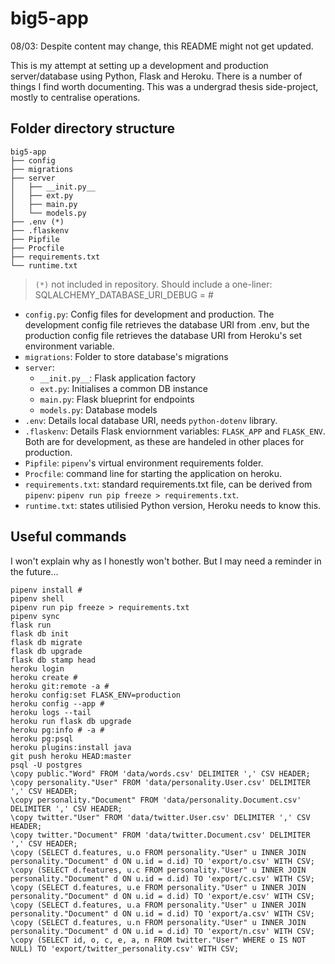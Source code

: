 # big5-app

08/03: Despite content may change, this README might not get updated.

This is my attempt at setting up a development and production server/database using Python, Flask and Heroku. There is a number of things I find worth documenting. This was a undergrad thesis side-project, mostly to centralise operations.

## Folder directory structure

```
big5-app
├── config
├── migrations
├── server
│   ├── __init.py__
│   ├── ext.py
│   ├── main.py
│   └── models.py
├── .env (*)
├── .flaskenv
├── Pipfile
├── Procfile
├── requirements.txt
└── runtime.txt
```

> `(*)` not included in repository. Should include a one-liner: SQLALCHEMY_DATABASE_URI_DEBUG = #

* `config.py`: Config files for development and production. The development config file retrieves the database URI from .env, but the production config file retrieves the database URI from Heroku's set environment variable.
* `migrations`: Folder to store database's migrations
* `server`:
  * `__init.py__`: Flask application factory
  * `ext.py`: Initialises a common DB instance
  * `main.py`: Flask blueprint for endpoints
  * `models.py`: Database models
* `.env`: Details local database URI, needs `python-dotenv` library.
* `.flaskenv`: Details Flask enviornment variables: `FLASK_APP` and `FLASK_ENV`. Both are for development, as these are handeled in other places for production.
* `Pipfile`: `pipenv`'s virtual environment requirements folder.
* `Procfile`: command line for starting the application on heroku.
* `requirements.txt`: standard requirements.txt file, can be derived from `pipenv`: `pipenv run pip freeze > requirements.txt`.
* `runtime.txt`: states utilisied Python version, Heroku needs to know this.

## Useful commands

I won't explain why as I honestly won't bother. But I may need a reminder in the future...

```
pipenv install #
pipenv shell
pipenv run pip freeze > requirements.txt
pipenv sync
flask run
flask db init
flask db migrate
flask db upgrade
flask db stamp head
heroku login
heroku create #
heroku git:remote -a #
heroku config:set FLASK_ENV=production
heroku config --app #
heroku logs --tail
heroku run flask db upgrade
heroku pg:info # -a #
heroku pg:psql
heroku plugins:install java
git push heroku HEAD:master
psql -U postgres
\copy public."Word" FROM 'data/words.csv' DELIMITER ',' CSV HEADER;
\copy personality."User" FROM 'data/personality.User.csv' DELIMITER ',' CSV HEADER;
\copy personality."Document" FROM 'data/personality.Document.csv' DELIMITER ',' CSV HEADER;
\copy twitter."User" FROM 'data/twitter.User.csv' DELIMITER ',' CSV HEADER;
\copy twitter."Document" FROM 'data/twitter.Document.csv' DELIMITER ',' CSV HEADER;
\copy (SELECT d.features, u.o FROM personality."User" u INNER JOIN personality."Document" d ON u.id = d.id) TO 'export/o.csv' WITH CSV;
\copy (SELECT d.features, u.c FROM personality."User" u INNER JOIN personality."Document" d ON u.id = d.id) TO 'export/c.csv' WITH CSV;
\copy (SELECT d.features, u.e FROM personality."User" u INNER JOIN personality."Document" d ON u.id = d.id) TO 'export/e.csv' WITH CSV;
\copy (SELECT d.features, u.a FROM personality."User" u INNER JOIN personality."Document" d ON u.id = d.id) TO 'export/a.csv' WITH CSV;
\copy (SELECT d.features, u.n FROM personality."User" u INNER JOIN personality."Document" d ON u.id = d.id) TO 'export/n.csv' WITH CSV;
\copy (SELECT id, o, c, e, a, n FROM twitter."User" WHERE o IS NOT NULL) TO 'export/twitter_personality.csv' WITH CSV;
```